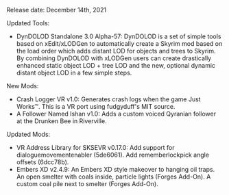 Release date: December 14th, 2021

Updated Tools:
- DynDOLOD Standalone 3.0 Alpha-57: DynDOLOD is a set of simple tools based on xEdit/xLODGen to automatically create a Skyrim mod based on the load order which adds distant LOD for objects and trees to Skyrim. By combining DynDOLOD with xLODGen users can create drastically enhanced static object LOD + tree LOD and the new, optional dynamic distant object LOD in a few simple steps.

New Mods:
- Crash Logger VR v1.0: Generates crash logs when the game Just Works™. This is a VR port using fudgyduff's MIT source.
- A Follower Named Ishan v1.0: Adds a custom voiced Qyranian follower at the Drunken Bee in Riverville.

Updated Mods:
- VR Address Library for SKSEVR v0.17.0: Add support for dialoguemovementenabler (5de6061).  Add rememberlockpick angle offsets (6dcc78b).
- Embers XD v2.4.9: An Embers XD style makeover to hanging oil traps. An open smelter with coals inside, particle lights (Forges Add-On). A custom coal pile next to smelter (Forges Add-On).
